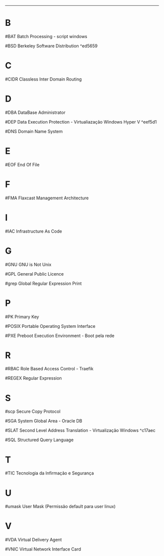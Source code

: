 ------

# B

#BAT Batch Processing - script windows

#BSD Berkeley Software Distribution ^ed5659

# C

#CIDR  Classless Inter Domain Routing

# D

#DBA DataBase Administrator

#DEP Data Execution Protection - Virtualiazação Windows Hyper V ^eef5d1

#DNS Domain Name System 

# E

#EOF End Of File

# F

#FMA Flaxcast Management Architecture

# I

#IAC Infrastructure As Code

# G

#GNU GNU is Not Unix

#GPL General Public Licence

#grep Global Regular Expression Print

# P

#PK Primary Key

#POSIX Portable Operating System Interface 

#PXE Preboot  Execution Environment - Boot pela rede

# R

#RBAC Role Based Access Control - Traefik

#REGEX Regular Expression

# S

#scp Secure Copy Protocol

#SGA System Global Area - Oracle DB

#SLAT Second Level Address Translation - Virtualização Windows ^c17aec

#SQL Structured Query Language


# T

#TIC Tecnologia da Infirmação e Segurança

# U

#umask User Mask (Permissão default para user linux)

# V

#VDA Virtual Delivery Agent

#VNIC Virtual Network Interface Card